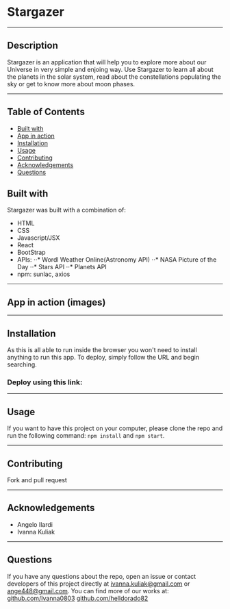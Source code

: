 # Stargazer

*** 

## Description
Stargazer is an application that will help you to explore more about our Universe in very simple and enjoing way. Use Stargazer to learn all about the planets in the solar system, read about the constellations populating the sky or get to know more about moon phases.

***

## Table of Contents
* [Built with](#built-with)
* [App in action](#app-in-action-images)
* [Installation](#Installation)
* [Usage](#Usage)
* [Contributing](#Contributing)
* [Acknowledgements](#acknowledgements)
* [Questions](#Questions)

## Built with
Stargazer was built with a combination of:
* HTML
* CSS
* Javascript/JSX
* React
* BootStrap
* APIs: 
⋅⋅* Wordl Weather Online(Astronomy API)
⋅⋅* NASA Picture of the Day 
⋅⋅* Stars API 
⋅⋅* Planets API
* npm: sunlac, axios

***

## App in action (images)

***

## Installation
As this is all able to run inside the browser you won't need to install anything to run this app.
To deploy, simply follow the URL and begin searching. 

### Deploy using this link:

***

## Usage
If you want to have this project on your computer, please clone the repo and run the following command: `npm install` and `npm start`.

*** 

## Contributing 
Fork and pull request

***

## Acknowledgements
* Angelo Ilardi
* Ivanna Kuliak

***

## Questions
If you have any questions about the repo, open an issue or contact developers of this project directly at ivanna.kuliak@gmail.com or ange448@gmail.com.
You can find more of our works at: 
[github.com/Ivanna0803](https://github.com/Ivanna0803)
[github.com/helldorado82](https://github.com/helldorado82)
